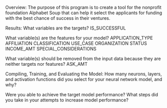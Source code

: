 Overview:
The purpose of this program is to create a tool for the nonprofit foundation Alphabet Soup that can help it select the applicants for funding with the best chance of success in their ventures. 

Results:
What variables are the targets?
IS_SUCCESSFUL

What variable(s) are the features for your model?
APPLICATION_TYPE
AFFILIATION
CLASSIFICATION
USE_CASE
ORGANIZATION
STATUS
INCOME_AMT
SPECIAL_CONSIDERATIONS

What variable(s) should be removed from the input data because they are neither targets nor features?
ASK_AMT

Compiling, Training, and Evaluating the Model:
How many neurons, layers, and activation functions did you select for your neural network model, and why?








Were you able to achieve the target model performance?
What steps did you take in your attempts to increase model performance?


